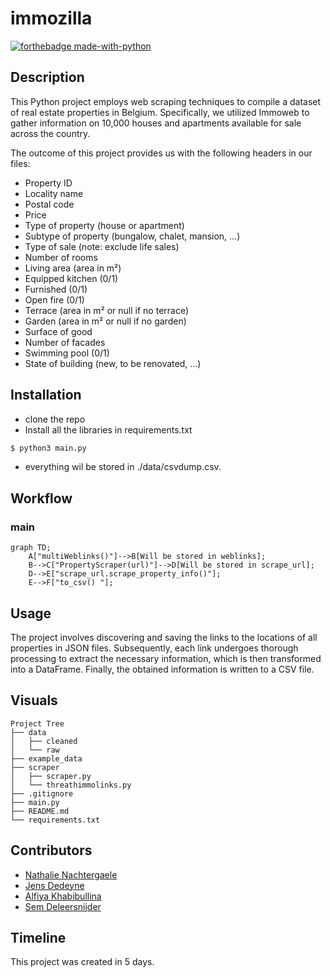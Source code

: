 # immozilla
[![forthebadge made-with-python](https://ForTheBadge.com/images/badges/made-with-python.svg)](https://www.python.org/)

##  Description
This Python project employs web scraping techniques to compile a dataset of real estate properties in Belgium. Specifically, we utilized Immoweb to gather information on 10,000 houses and apartments available for sale across the country.

The outcome of this project provides us with the following headers in our files:

* Property ID
* Locality name
* Postal code
* Price
* Type of property (house or apartment)
* Subtype of property (bungalow, chalet, mansion, ...)
* Type of sale (note: exclude life sales)
* Number of rooms
* Living area (area in m²)
* Equipped kitchen (0/1)
* Furnished (0/1)
* Open fire (0/1)
* Terrace (area in m² or null if no terrace)
* Garden (area in m² or null if no garden)
* Surface of good
* Number of facades
* Swimming pool (0/1)
* State of building (new, to be renovated, ...)


##  Installation

* clone the repo
* Install all the libraries in requirements.txt

```bash
$ python3 main.py
```

* everything wil be stored in ./data/csvdump.csv. 

##  Workflow

### main
```mermaid
graph TD;
    A["multiWeblinks()"]-->B[Will be stored in weblinks];
    B-->C["PropertyScraper(url)"]-->D[Will be stored in scrape_url];
    D-->E["scrape_url.scrape_property_info()"];
    E-->F["to_csv() "];
```

##  Usage

The project involves discovering and saving the links to the locations of all properties in JSON files. Subsequently, each link undergoes thorough processing to extract the necessary information, which is then transformed into a DataFrame. Finally, the obtained information is written to a CSV file.

## Visuals
```
Project Tree
├── data
│   ├── cleaned
│   └── raw
├── example_data
├── scraper
│   ├── scraper.py
│   └── threathimmolinks.py
├── .gitignore
├── main.py
├── README.md
└── requirements.txt
```


##  Contributors
- [Nathalie Nachtergaele](https://github.com/NathNacht)
- [Jens Dedeyne](https://github.com/DedeyJ)
- [Alfiya Khabibullina](https://github.com/justalphie)
- [Sem Deleersnijder](https://github.com/semdeleer)

##  Timeline

This project was created in 5 days.